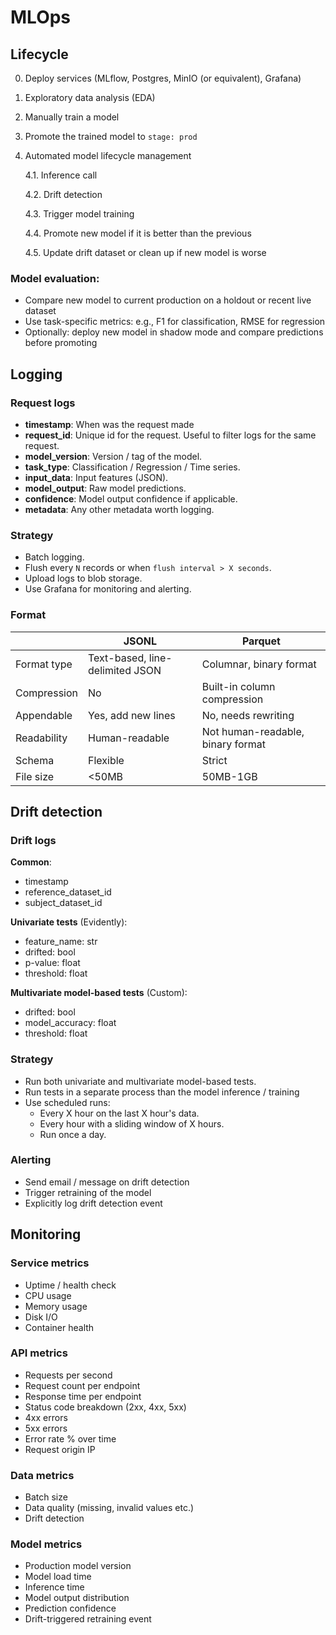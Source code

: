 # MLOps

## Lifecycle

0. Deploy services (MLflow, Postgres, MinIO (or equivalent), Grafana)

1. Exploratory data analysis (EDA)

2. Manually train a model

3. Promote the trained model to `stage: prod`

4. Automated model lifecycle management

    4.1. Inference call

    4.2. Drift detection

    4.3. Trigger model training

    4.4. Promote new model if it is better than the previous

    4.5. Update drift dataset or clean up if new model is worse

### Model evaluation:

- Compare new model to current production on a holdout or recent live dataset
- Use task-specific metrics: e.g., F1 for classification, RMSE for regression
- Optionally: deploy new model in shadow mode and compare predictions before promoting

## Logging

### Request logs

- **timestamp**: When was the request made
- **request_id**: Unique id for the request. Useful to filter logs for the same request.
- **model_version**: Version / tag of the model.
- **task_type**: Classification / Regression / Time series.
- **input_data**: Input features (JSON).
- **model_output**: Raw model predictions.
- **confidence**: Model output confidence if applicable.
- **metadata**: Any other metadata worth logging.

### Strategy

- Batch logging.
- Flush every `N` records or when `flush interval > X seconds`.
- Upload logs to blob storage.
- Use Grafana for monitoring and alerting.

### Format

|   | JSONL | Parquet |
|---|---|---|
| Format type | Text-based, line-delimited JSON | Columnar, binary format |
| Compression | No | Built-in column compression |
| Appendable | Yes, add new lines | No, needs rewriting |
| Readability | Human-readable | Not human-readable, binary format |
| Schema | Flexible | Strict |
| File size | <50MB | 50MB-1GB |

## Drift detection

### Drift logs

**Common**:
- timestamp
- reference_dataset_id
- subject_dataset_id

**Univariate tests** (Evidently):
- feature_name: str
- drifted: bool
- p-value: float
- threshold: float

**Multivariate model-based tests** (Custom):
- drifted: bool
- model_accuracy: float
- threshold: float

### Strategy

- Run both univariate and multivariate model-based tests.
- Run tests in a separate process than the model inference / training
- Use scheduled runs:
    - Every X hour on the last X hour's data.
    - Every hour with a sliding window of X hours.
    - Run once a day.

### Alerting

- Send email / message on drift detection
- Trigger retraining of the model
- Explicitly log drift detection event

## Monitoring

### Service metrics
- Uptime / health check
- CPU usage
- Memory usage
- Disk I/O
- Container health

### API metrics
- Requests per second
- Request count per endpoint
- Response time per endpoint
- Status code breakdown (2xx, 4xx, 5xx)
- 4xx errors
- 5xx errors
- Error rate % over time
- Request origin IP

### Data metrics
- Batch size
- Data quality (missing, invalid values etc.)
- Drift detection

### Model metrics
- Production model version
- Model load time
- Inference time
- Model output distribution
- Prediction confidence
- Drift-triggered retraining event